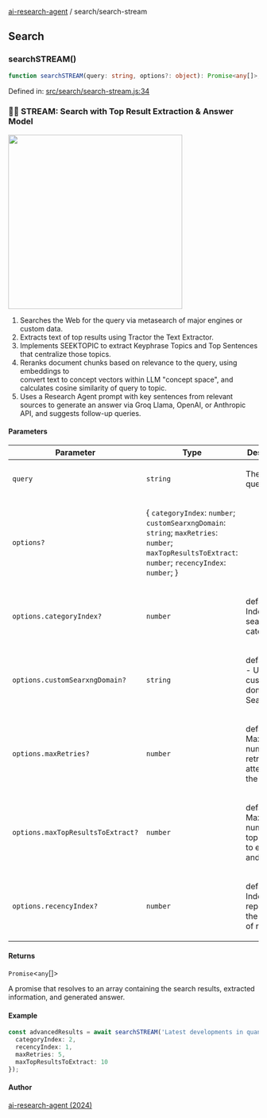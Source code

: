 [ai-research-agent](../modules.md) / search/search-stream

## Search

### searchSTREAM()

```ts
function searchSTREAM(query: string, options?: object): Promise<any[]>;
```

Defined in: [src/search/search-stream.js:34](https://github.com/vtempest/ai-research-agent/tree/master/packages/ai-research-agent/src/search/search-stream.js#L34)

### 🤖🔎 STREAM: Search with Top Result Extraction & Answer Model 
 <img width="350px"  src="https://i.imgur.com/s8gsYt1.png"  /> 

1. Searches the Web for the query via metasearch of major engines or custom data.<br />
2. Extracts text of top results using Tractor the Text Extractor.<br />
3. Implements SEEKTOPIC to extract Keyphrase Topics and Top Sentences that centralize those topics.<br />
4. Reranks document chunks based on relevance to the query, using embeddings to <br />
convert text to concept vectors within LLM "concept space", and calculates cosine similarity of query to topic. <br />
5. Uses a Research Agent prompt with key sentences from relevant sources to generate an answer via Groq 
 Llama, OpenAI, or Anthropic API, and suggests follow-up queries.

#### Parameters

<table>
<thead>
<tr>
<th>Parameter</th>
<th>Type</th>
<th>Description</th>
</tr>
</thead>
<tbody>
<tr>
<td>

`query`

</td>
<td>

`string`

</td>
<td>

The search query string.

</td>
</tr>
<tr>
<td>

`options?`

</td>
<td>

\{ `categoryIndex`: `number`; `customSearxngDomain`: `string`; `maxRetries`: `number`; `maxTopResultsToExtract`: `number`; `recencyIndex`: `number`; \}

</td>
<td>

</td>
</tr>
<tr>
<td>

`options.categoryIndex?`

</td>
<td>

`number`

</td>
<td>

default=0 - Index of the search category.

</td>
</tr>
<tr>
<td>

`options.customSearxngDomain?`

</td>
<td>

`string`

</td>
<td>

default=null - Use your custom domain SearXNG

</td>
</tr>
<tr>
<td>

`options.maxRetries?`

</td>
<td>

`number`

</td>
<td>

default=5 - Maximum number of retry attempts for the search.

</td>
</tr>
<tr>
<td>

`options.maxTopResultsToExtract?`

</td>
<td>

`number`

</td>
<td>

default=6 - Maximum number of top results to extract and analyze.

</td>
</tr>
<tr>
<td>

`options.recencyIndex?`

</td>
<td>

`number`

</td>
<td>

default=0 - Index representing the recency of results.

</td>
</tr>
</tbody>
</table>

#### Returns

`Promise`&lt;`any`[]&gt;

A promise that resolves to an array containing the search results, 
 extracted information, and generated answer.

#### Example

```ts
const advancedResults = await searchSTREAM('Latest developments in quantum computing', {
  categoryIndex: 2,
  recencyIndex: 1,
  maxRetries: 5,
  maxTopResultsToExtract: 10
});
```

#### Author

[ai-research-agent (2024)](https://airesearch.js.org)
